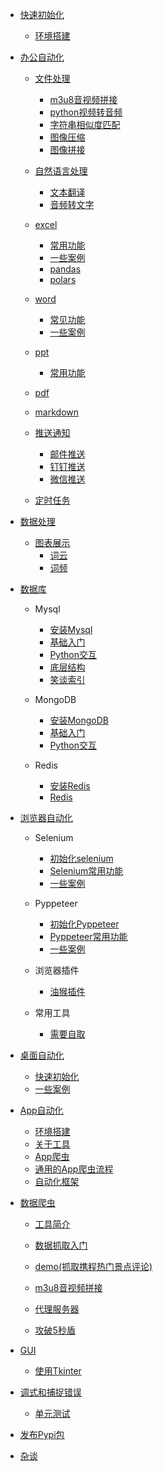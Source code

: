 * [快速初始化](快速初始化/readme.md)
    * [环境搭建](快速初始化/installer.md)

* [办公自动化](办公自动化/readme.md)

    * [文件处理](办公自动化/文件处理/readme.md)
        * [m3u8音视频拼接](办公自动化/文件处理/m3u8音视频拼接.md)
        * [python视频转音频](办公自动化/文件处理/python视频转音频.md)
        * [字符串相似度匹配](办公自动化/文件处理/字符串相似度匹配.md)
        * [图像压缩](办公自动化/文件处理/图像压缩.md)
        * [图像拼接](办公自动化/文件处理/图像拼接.md)

    * [自然语言处理](办公自动化/自然语言处理/readme.md)
        * [文本翻译](办公自动化/自然语言处理/文本翻译.md)
        * [音频转文字](办公自动化/自然语言处理/音频转文字.md)

    * [excel](办公自动化/excel/readme.md)
        * [常用功能](办公自动化/excel/常用功能.md)
        * [一些案例](办公自动化/excel/一些案例.md)
        * [pandas](办公自动化/excel/pandas.md)
        * [polars](办公自动化/excel/polars.md)

    * [word](办公自动化/word/readme.md)
        * [常见功能](办公自动化/word/常用功能.md)
        * [一些案例](办公自动化/word/一些案例.md)

    * [ppt](办公自动化/ppt/readme.md)
        * [常用功能](办公自动化/ppt/常用功能.md)

    * [pdf](办公自动化/pdf/readme.md)

    * [markdown](办公自动化/pdf/markdown.md)

    * [推送通知](办公自动化/email/readme.md)
        * [邮件推送](办公自动化/email/邮件推送.md)
        * [钉钉推送](办公自动化/email/钉钉推送.md)
        * [微信推送](办公自动化/email/微信推送.md)

    * [定时任务](办公自动化/定时任务/基本用法.md)


* [数据处理](办公自动化/数据处理/readme.md)
    * [图表展示](办公自动化/数据处理/图表展示/readme.md)
        * [词云](办公自动化/数据处理/图表展示/词云.md)
        * [词频](办公自动化/数据处理/图表展示/词频.md)

* [数据库](数据库/readme.md)
    * Mysql
        * [安装Mysql](数据库/Mysql/安装Mysql.md)
        * [基础入门](数据库/Mysql/Mysql.md)
        * [Python交互](数据库/Mysql/Python-Mysql.md)
        * [底层结构](数据库/Mysql/底层结构.md)
        * [笑谈索引](数据库/Mysql/笑谈索引.md)
    * MongoDB
        * [安装MongoDB](数据库/MongoDB/安装MongoDB.md)
        * [基础入门](数据库/MongoDB/MongoDB.md)
        * [Python交互](数据库/MongoDB/Python-MongoDB.md)

    * Redis
        * [安装Redis](数据库/Redis/安装Redis.md)
        * [Redis](数据库/Redis/Redis.md)

* [浏览器自动化](浏览器自动化/readme.md)
    * Selenium
        * [初始化selenium](浏览器自动化/selenium/初始化selenium.md)
        * [Selenium常用功能](浏览器自动化/selenium/selenium常用功能.md)
        * [一些案例](浏览器自动化/selenium/一些案例.md)

    * Pyppeteer
        * [初始化Pyppeteer](浏览器自动化/pyppeteer/初始化pyppeteer.md)
        * [Pyppeteer常用功能](浏览器自动化/pyppeteer/pyppeteer常用功能.md)
        * [一些案例](浏览器自动化/pyppeteer/一些案例.md)

    * 浏览器插件
        * [油猴插件](浏览器自动化/油猴插件/readme.md)

    * 常用工具
        * [需要自取](浏览器自动化/常用工具/readme.md)

* [桌面自动化](桌面自动化/readme.md)
    * [快速初始化](桌面自动化/快速初始化.md)
    * [一些案例](桌面自动化/一些案例.md)

* [App自动化](App自动化/readme.md)
    * [环境搭建](App自动化/环境搭建/readme.md)
    * [关于工具](App自动化/抓包配置/readme.md)
    * [App爬虫](App自动化/App爬虫/我是如何开发App爬虫的.md)
    * [通用的App爬虫流程](App自动化/App爬虫/通用的App爬虫流程.md)
    * [自动化框架](App自动化/自动化框架/Appium/xhs.md)

* [数据爬虫](爬虫/readme.md)
    * [工具简介](爬虫/工具简介.md)
    * [数据抓取入门](爬虫/数据抓取入门.md)
    * [demo(抓取携程热门景点评论)](爬虫/demo(抓取携程热门景点评论).md)

    * [m3u8音视频拼接](爬虫/m3u8音视频拼接.md)
    * [代理服务器](爬虫/代理服务器.md)
    * [攻破5秒盾](爬虫/攻破5秒盾.md)

* [GUI](GUI/readme.md)
    * [使用Tkinter](GUI/tk_数据库交互查询界面.md)

* [调式和捕捉错误](调式和捕捉错误/readme.md)
    * [单元测试](调式和捕捉错误/dostest.md)

* [发布Pypi包](Pypi包发布/readme.md)

* [杂谈](杂谈/可视化工具及安装.md)